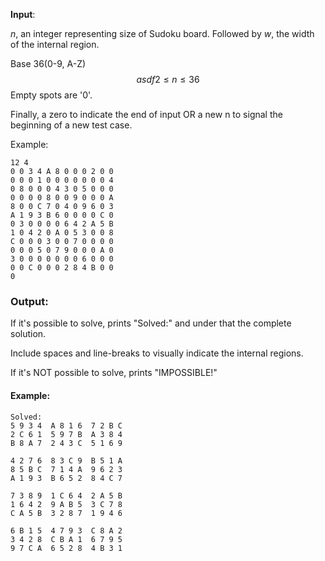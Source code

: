 **Input**:

*n*, an integer representing size of Sudoku board. Followed by *w*, the width of the internal region. 

Base 36(0-9, A-Z)
$$ {asdf}
2 \leqslant n \leqslant 36
$$
Empty spots are '0'. 

Finally, a zero to indicate the end of input OR a new n to signal the beginning of a new test case.

Example:

```
12 4
0 0 3 4 A 8 0 0 0 2 0 0
0 0 0 1 0 0 0 0 0 0 0 4
0 8 0 0 0 4 3 0 5 0 0 0
0 0 0 0 8 0 0 9 0 0 0 A
8 0 0 C 7 0 4 0 9 6 0 3
A 1 9 3 B 6 0 0 0 0 C 0
0 3 0 0 0 0 6 4 2 A 5 B
1 0 4 2 0 A 0 5 3 0 0 8
C 0 0 0 3 0 0 7 0 0 0 0
0 0 0 5 0 7 9 0 0 0 A 0
3 0 0 0 0 0 0 0 6 0 0 0
0 0 C 0 0 0 2 8 4 B 0 0
0
```

### Output:

If it's possible to solve, prints "Solved:" and under that the complete solution.

Include spaces and line-breaks to visually indicate the internal regions.

If it's NOT possible to solve, prints "IMPOSSIBLE!"

#### Example:

```
Solved:
5 9 3 4  A 8 1 6  7 2 B C  
2 C 6 1  5 9 7 B  A 3 8 4  
B 8 A 7  2 4 3 C  5 1 6 9 

4 2 7 6  8 3 C 9  B 5 1 A  
8 5 B C  7 1 4 A  9 6 2 3  
A 1 9 3  B 6 5 2  8 4 C 7 

7 3 8 9  1 C 6 4  2 A 5 B  
1 6 4 2  9 A B 5  3 C 7 8  
C A 5 B  3 2 8 7  1 9 4 6 

6 B 1 5  4 7 9 3  C 8 A 2  
3 4 2 8  C B A 1  6 7 9 5  
9 7 C A  6 5 2 8  4 B 3 1  
```